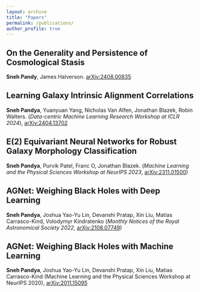 ```yaml
---
layout: archive
title: "Papers"
permalink: /publications/
author_profile: true
---
```


## On the Generality and Persistence of Cosmological Stasis
**Sneh Pandy**, James Halverson. [arXiv:2408.00835](https://arxiv.org/abs/2408.00835)

## Learning Galaxy Intrinsic Alignment Correlations
**Sneh Pandya**, Yuanyuan Yang, Nicholas Van Alfen, Jonathan Blazek, Robin Walters. (*Data-centric Machine Learning Research Workshop at ICLR 2024*), [arXiv:2404.13702](https://arxiv.org/abs/2404.13702)

## E(2) Equivariant Neural Networks for Robust Galaxy Morphology Classification
**Sneh Pandya**, Purvik Patel, Franc O, Jonathan Blazek. (*Machine Learning and the Physical Sciences Workshop at NeurIPS 2023*, [arXiv:2311.01500](https://arxiv.org/abs/2311.01500))

## AGNet: Weighing Black Holes with Deep Learning
**Sneh Pandya**, Joshua Yao-Yu Lin, Devanshi Pratap, Xin Liu, Matias Carrasco-Kind, Volodymyr Kindratenko (*Monthly Notices of the Royal Astronomical Society 2022*, [arXiv:2108.07749](https://arxiv.org/abs/2108.07749))

## AGNet: Weighing Black Holes with Machine Learning
**Sneh Pandya**, Joshua Yao-Yu Lin, Devanshi Pratap, Xin Liu, Matias Carrasco-Kind (Machine Learning and the Physical Sciences Workshop at NeurIPS 2020), [arXiv:2011.15095](https://arxiv.org/abs/2011.15095)

